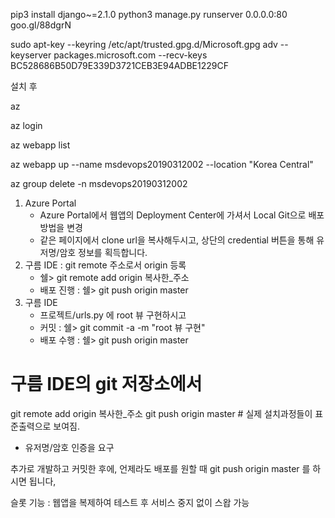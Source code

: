 pip3 install django~=2.1.0
python3 manage.py runserver 0.0.0.0:80
goo.gl/88dgrN

sudo apt-key --keyring /etc/apt/trusted.gpg.d/Microsoft.gpg adv --keyserver packages.microsoft.com --recv-keys BC528686B50D79E339D3721CEB3E94ADBE1229CF

설치 후

az

az login

az webapp list

az webapp up --name msdevops20190312002 --location "Korea Central"

az group delete -n msdevops20190312002

1. Azure Portal
   * Azure Portal에서 웹앱의 Deployment Center에 가셔서 Local Git으로 배포방법을 변경
   * 같은 페이지에서 clone url을 복사해두시고, 상단의 credential 버튼을 통해 유저명/암호 정보를 획득합니다.
2. 구름 IDE : git remote 주소로서 origin 등록
   * 쉘> git remote add origin 복사한_주소
   * 배포 진행 : 쉘> git push origin master
3. 구름 IDE
   * 프로젝트/urls.py 에 root 뷰 구현하시고
   * 커밋 : 쉘> git commit -a -m "root 뷰 구현"
   * 배포 수행 : 쉘> git push origin master

# 구름 IDE의 git 저장소에서
git remote add origin 복사한_주소
git push origin master # 실제 설치과정들이 표준출력으로 보여짐.
 - 유저명/암호 인증을 요구

추가로 개발하고 커밋한 후에, 언제라도 배포를 원할 때 git push origin master 를 하시면 됩니다,

슬롯 기능 : 웹앱을 복제하여 테스트 후 서비스 중지 없이 스왑 가능
